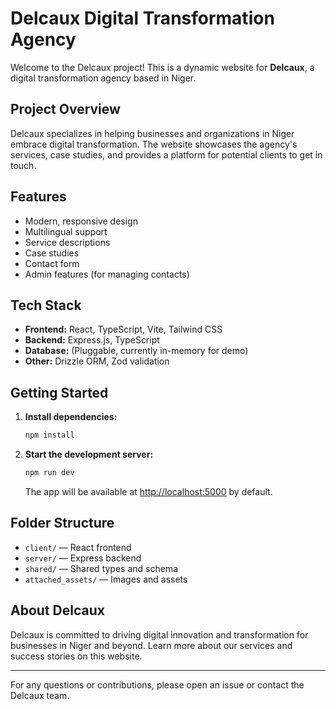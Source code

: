# Delcaux Digital Transformation Agency

Welcome to the Delcaux project! This is a dynamic website for **Delcaux**, a digital transformation agency based in Niger.

## Project Overview
Delcaux specializes in helping businesses and organizations in Niger embrace digital transformation. The website showcases the agency's services, case studies, and provides a platform for potential clients to get in touch.

## Features
- Modern, responsive design
- Multilingual support
- Service descriptions
- Case studies
- Contact form
- Admin features (for managing contacts)

## Tech Stack
- **Frontend:** React, TypeScript, Vite, Tailwind CSS
- **Backend:** Express.js, TypeScript
- **Database:** (Pluggable, currently in-memory for demo)
- **Other:** Drizzle ORM, Zod validation

## Getting Started
1. **Install dependencies:**
   ```bash
   npm install
   ```
2. **Start the development server:**
   ```bash
   npm run dev
   ```
   The app will be available at [http://localhost:5000](http://localhost:5000) by default.

## Folder Structure
- `client/` — React frontend
- `server/` — Express backend
- `shared/` — Shared types and schema
- `attached_assets/` — Images and assets

## About Delcaux
Delcaux is committed to driving digital innovation and transformation for businesses in Niger and beyond. Learn more about our services and success stories on this website.

---

For any questions or contributions, please open an issue or contact the Delcaux team. 